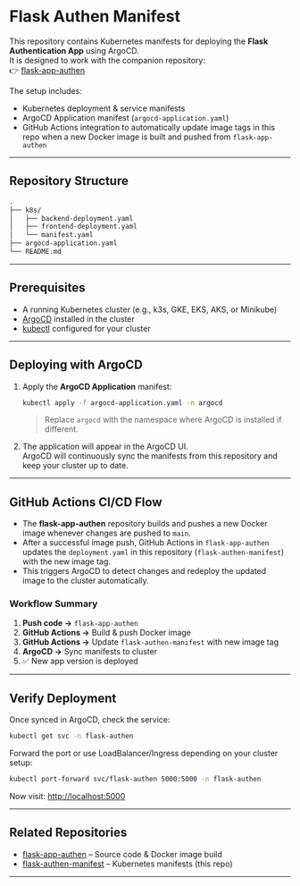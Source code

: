 # Flask Authen Manifest

This repository contains Kubernetes manifests for deploying the **Flask Authentication App** using ArgoCD.  
It is designed to work with the companion repository:  
👉 [flask-app-authen](https://github.com/khanhquoc4114/flask-app-authen)  

The setup includes:

- Kubernetes deployment & service manifests
- ArgoCD Application manifest (`argocd-application.yaml`)
- GitHub Actions integration to automatically update image tags in this repo when a new Docker image is built and pushed from `flask-app-authen`

---

## Repository Structure

``` bash
.
├── k8s/
│   ├── backend-deployment.yaml
│   ├── frontend-deployment.yaml
│   └── manifest.yaml
├── argocd-application.yaml
└── README.md
```

---

## Prerequisites

- A running Kubernetes cluster (e.g., k3s, GKE, EKS, AKS, or Minikube)
- [ArgoCD](https://argo-cd.readthedocs.io/) installed in the cluster
- [kubectl](https://kubernetes.io/docs/tasks/tools/) configured for your cluster

---

## Deploying with ArgoCD

1. Apply the **ArgoCD Application** manifest:

   ```bash
   kubectl apply -f argocd-application.yaml -n argocd
   ```

   > Replace `argocd` with the namespace where ArgoCD is installed if different.

2. The application will appear in the ArgoCD UI.  
   ArgoCD will continuously sync the manifests from this repository and keep your cluster up to date.

---

## GitHub Actions CI/CD Flow

- The **flask-app-authen** repository builds and pushes a new Docker image whenever changes are pushed to `main`.  
- After a successful image push, GitHub Actions in `flask-app-authen` updates the `deployment.yaml` in this repository (`flask-authen-manifest`) with the new image tag.  
- This triggers ArgoCD to detect changes and redeploy the updated image to the cluster automatically.

### Workflow Summary

1. **Push code →** `flask-app-authen`
2. **GitHub Actions →** Build & push Docker image
3. **GitHub Actions →** Update `flask-authen-manifest` with new image tag
4. **ArgoCD →** Sync manifests to cluster
5. ✅ New app version is deployed

---

## Verify Deployment

Once synced in ArgoCD, check the service:

```bash
kubectl get svc -n flask-authen
```

Forward the port or use LoadBalancer/Ingress depending on your cluster setup:

```bash
kubectl port-forward svc/flask-authen 5000:5000 -n flask-authen
```

Now visit: [http://localhost:5000](http://localhost:5000)

---

## Related Repositories

- [flask-app-authen](https://github.com/khanhquoc4114/flask-app-authen) – Source code & Docker image build  
- [flask-authen-manifest](https://github.com/khanhquoc4114/flask-authen-manifest) – Kubernetes manifests (this repo)

---
